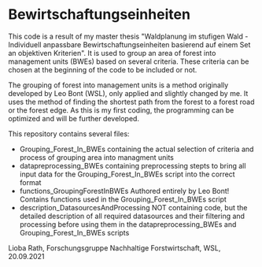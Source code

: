# Bewirtschaftungseinheiten

This code is a result of my master thesis "Waldplanung im stufigen Wald - Individuell anpassbare Bewirtschaftungseinheiten basierend auf einem Set an objektiven Kriterien". It is used to group an area of forest into management units (BWEs) based on several criteria. These criteria can be chosen at the beginning of the code to be included or not. 

The grouping of forest into management units is a method originally developed by Leo Bont (WSL), only applied and slightly changed by me. It uses the method of finding the shortest path from the forest to a forest road or the forest edge. 
As this is my first coding, the programming can be optimized and will be further developed. 

This repository contains several files:
- Grouping_Forest_In_BWEs
      containing the actual selection of criteria and process of grouping area into managment units
- datapreprocessing_BWEs
      containing preprocessing stepts to bring all input data for the Grouping_Forest_In_BWEs script into the correct format
- functions_GroupingForestInBWEs
      Authored entirely by Leo Bont! Contains functions used in the Grouping_Forest_In_BWEs script
- description_DatasourcesAndProcessing
      NOT containing code, but the detailed description of all required datasources and their filtering and processing before         using them in the datapreprocessing_BWEs and Grouping_Forest_In_BWEs scripts

Lioba Rath, Forschungsgruppe Nachhaltige Forstwirtschaft, WSL, 20.09.2021
